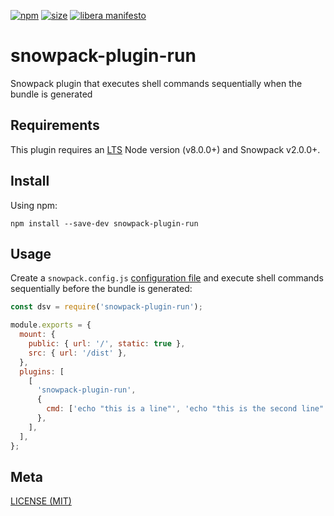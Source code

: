 [npm]: https://img.shields.io/npm/v/snowpack-plugin-run
[npm-url]: https://www.npmjs.com/package/snowpack-plugin-run
[size]: https://packagephobia.now.sh/badge?p=snowpack-plugin-run
[size-url]: https://packagephobia.now.sh/result?p=snowpack-plugin-run

[![npm][npm]][npm-url]
[![size][size]][size-url]
[![libera manifesto](https://img.shields.io/badge/libera-manifesto-lightgrey.svg)](https://liberamanifesto.com)

# snowpack-plugin-run

Snowpack plugin that executes shell commands sequentially when the bundle is generated

## Requirements

This plugin requires an [LTS](https://github.com/nodejs/Release) Node version (v8.0.0+) and Snowpack v2.0.0+.

## Install

Using npm:

```console
npm install --save-dev snowpack-plugin-run
```

## Usage

Create a `snowpack.config.js` [configuration file](https://www.snowpack.dev/reference/configuration) and execute shell commands sequentially before the bundle is generated:

```js
const dsv = require('snowpack-plugin-run');

module.exports = {
  mount: {
    public: { url: '/', static: true },
    src: { url: '/dist' },
  },
  plugins: [
    [
      'snowpack-plugin-run',
      {
        cmd: ['echo "this is a line"', 'echo "this is the second line"'],
      },
    ],
  ],
};
```

## Meta

[LICENSE (MIT)](./LICENSE.md)
